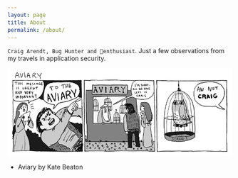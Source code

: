 ```yaml
---
layout: page
title: About
permalink: /about/
---
```


`Craig Arendt, Bug Hunter and 🦉enthusiast`. Just a few observations from my travels in application security. 

![Aviary by Kate Beaton](/assets/aviary.png)
- Aviary by Kate Beaton